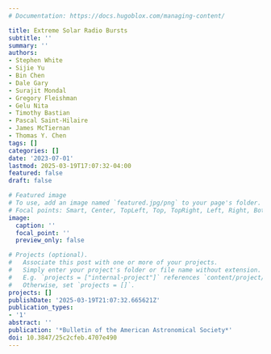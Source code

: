 ```yaml
---
# Documentation: https://docs.hugoblox.com/managing-content/

title: Extreme Solar Radio Bursts
subtitle: ''
summary: ''
authors:
- Stephen White
- Sijie Yu
- Bin Chen
- Dale Gary
- Surajit Mondal
- Gregory Fleishman
- Gelu Nita
- Timothy Bastian
- Pascal Saint-Hilaire
- James McTiernan
- Thomas Y. Chen
tags: []
categories: []
date: '2023-07-01'
lastmod: 2025-03-19T17:07:32-04:00
featured: false
draft: false

# Featured image
# To use, add an image named `featured.jpg/png` to your page's folder.
# Focal points: Smart, Center, TopLeft, Top, TopRight, Left, Right, BottomLeft, Bottom, BottomRight.
image:
  caption: ''
  focal_point: ''
  preview_only: false

# Projects (optional).
#   Associate this post with one or more of your projects.
#   Simply enter your project's folder or file name without extension.
#   E.g. `projects = ["internal-project"]` references `content/project/deep-learning/index.md`.
#   Otherwise, set `projects = []`.
projects: []
publishDate: '2025-03-19T21:07:32.665621Z'
publication_types:
- '1'
abstract: ''
publication: '*Bulletin of the American Astronomical Society*'
doi: 10.3847/25c2cfeb.4707e490
---
```

